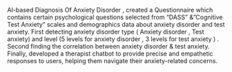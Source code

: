 AI-based Diagnosis Of Anxiety Disorder , created a Questionnaire which contains certain psychological
questions selected from “DASS” &”Cognitive Test Anxiety” scales and demographics data about anxiety 
disorder and test anxiety. First detecting anxiety disorder type ( Anxiety disorder , Test anxiety) 
and level (5 levels for anxiety disorder , 3 levels for test anxiety ) . Second finding the correlation
between anxiety disorder & test anxiety. Finally, developed a therapist chatbot to provide precise and empathetic
responses to users, helping them navigate their anxiety-related concerns.


